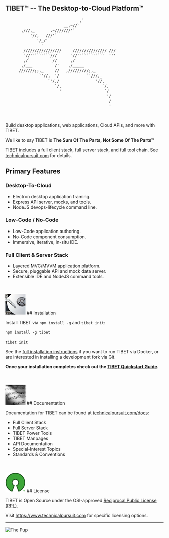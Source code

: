 ## TIBET&#8482; -- The Desktop-to-Cloud Platform&#8482;


                                     ,`
                              __,~//`
           ,///,_       .~///////'`
               '//,   ///'`
                  '/_/'
                    `
            /////////////////     /////////////// ///
            `//'````````///      `//'```````````  '''
            ,/`          //      ,/'
           ,/___          /'    ,/_____
          ///////;;,_     //   ,/////////;,_
                   `'//,  '/            `'///,_
                       `'/,/                '//,
                          `/,                  `/,
                            '                   `/
                                                 '/
                                                  /
                                                  '

<br/>

Build desktop applications, web applications, Cloud APIs, and more with TIBET.

We like to say TIBET is **The Sum Of The Parts, Not Some Of The Parts&#8482;**

TIBET includes a full client stack, full server stack, and full tool chain. See <a href="https://www.technicalpursuit.com">technicalpursuit.com</a> for details.

## Primary Features

### Desktop-To-Cloud
<ul>
<li>Electron desktop application framing.</li>
<li>Express API server, mocks, and tools.</li>
<li>NodeJS devops-lifecycle command line.</li>
</ul>

### Low-Code / No-Code
<ul>
<li>Low-Code application authoring.</li>
<li>No-Code component consumption.</li>
<li>Immersive, iterative, in-situ IDE.</li>
</ul>

### Full Client & Server Stack
<ul>
<li>Layered MVC/MVVM application platform.</li>
<li>Secure, pluggable API and mock data server.</li>
<li>Extensible IDE and NodeJS command tools.</li>
</ul>

<br/>
<br/>
<img alt="Installation" src="./lib/media/disk.png" width="64px" height="64px"/>
## Installation

Install TIBET via `npm install -g` and `tibet init`:

```
npm install -g tibet

tibet init
```

See the <a href="https://github.com/TechnicalPursuit/TIBET/blob/master/INSTALL.md#installation">full installation instructions</a> if you want to run TIBET via Docker, or are interested in installing a development fork via Git.

**Once your installation completes check out the <a href="https://www.technicalpursuit.com/docs/quickstart.html">TIBET Quickstart Guide</a>.**

<br/>
<br/>
<img alt="Documentation" src="./lib/media/music.png" width="64px" height="64px"/>
## Documentation

Documentation for TIBET can be found at <a href="https://www.technicalpursuit.com/docs">technicalpursuit.com/docs</a>:

<ul>
<li>Full Client Stack</li>
<li>Full Server Stack</li>
<li>TIBET Power Tools</li>
<li>TIBET Manpages</li>
<li>API Documentation</li>
<li>Special-Interest Topics</li>
<li>Standards & Conventions</li>
</ul>

<br/>
<br/>
<img alt="Open Source License" src="./lib/media/osi_logo.png" width="64px" height="64px"/>
## License

TIBET is Open Source under the OSI-approved <a
href="http://opensource.org/licenses/RPL-1.5">Reciprocal Public License
(RPL)</a>.

Visit <a href="https://www.technicalpursuit.com/">https://www.technicalpursuit.com</a> for specific licensing options.
<br/>

---

<img alt="The Pup" src="./lib/media/thepup.jpg" width="92px" height="138px"/>

